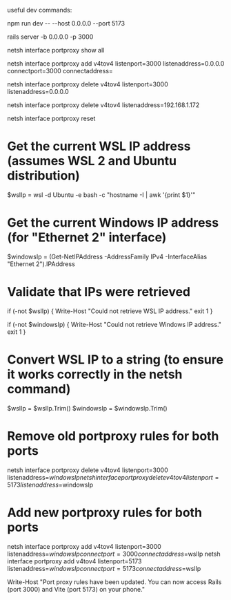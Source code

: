 useful dev commands:

npm run dev -- --host 0.0.0.0 --port 5173

rails server -b 0.0.0.0 -p 3000

netsh interface portproxy show all

netsh interface portproxy add v4tov4 listenport=3000 listenaddress=0.0.0.0 connectport=3000 connectaddress=<wsl-ip>


netsh interface portproxy delete v4tov4 listenport=3000 listenaddress=0.0.0.0

netsh interface portproxy delete v4tov4 listenaddress=192.168.1.172

netsh interface portproxy reset


# Get the current WSL IP address (assumes WSL 2 and Ubuntu distribution)
$wslIp = wsl -d Ubuntu -e bash -c "hostname -I | awk '{print $1}'"

# Get the current Windows IP address (for "Ethernet 2" interface)
$windowsIp = (Get-NetIPAddress -AddressFamily IPv4 -InterfaceAlias "Ethernet 2").IPAddress

# Validate that IPs were retrieved
if (-not $wslIp) {
    Write-Host "Could not retrieve WSL IP address."
    exit 1
}

if (-not $windowsIp) {
    Write-Host "Could not retrieve Windows IP address."
    exit 1
}

# Convert WSL IP to a string (to ensure it works correctly in the netsh command)
$wslIp = $wslIp.Trim()
$windowsIp = $windowsIp.Trim()

# Remove old portproxy rules for both ports
netsh interface portproxy delete v4tov4 listenport=3000 listenaddress=$windowsIp
netsh interface portproxy delete v4tov4 listenport=5173 listenaddress=$windowsIp

# Add new portproxy rules for both ports
netsh interface portproxy add v4tov4 listenport=3000 listenaddress=$windowsIp connectport=3000 connectaddress=$wslIp
netsh interface portproxy add v4tov4 listenport=5173 listenaddress=$windowsIp connectport=5173 connectaddress=$wslIp

Write-Host "Port proxy rules have been updated. You can now access Rails (port 3000) and Vite (port 5173) on your phone."
